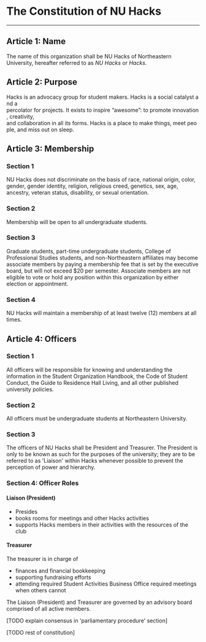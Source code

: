 # The Constitution of NU Hacks

----

## Article 1: Name 
The name of this organization shall be NU Hacks of Northeastern University, hereafter referred to as *NU Hacks* or *Hacks*.

## Article 2: Purpose
Hacks is an advocacy group for student makers. Hacks is a social catalyst and a percolator for projects. It exists to inspire “awesome”: to promote innovation, creativity, and collaboration in all its forms. Hacks is a place to make things, meet people, and miss
out on sleep.

## Article 3: Membership
### Section 1
NU Hacks does not discriminate on the basis of race, national origin, color, gender, gender identity, religion, religious creed, genetics, sex, age, ancestry, veteran status, disability, or sexual orientation.

### Section 2
Membership will be open to all undergraduate students.

### Section 3
Graduate students, part-time undergraduate students, College of Professional Studies students, and non-Northeastern affiliates may become associate members by paying a membership fee that is set by the executive board, but will not exceed $20 per semester.  Associate members are not eligible to vote or hold any position within this organization by either election or appointment. 

### Section 4
NU Hacks will maintain a membership of at least twelve (12) members at all times.

## Article 4: Officers
### Section 1
All officers will be responsible for knowing and understanding the information in the Student Organization Handbook, the Code of Student Conduct, the Guide to Residence Hall Living, and all other published university policies.

### Section 2
All officers must be undergraduate students at Northeastern University.

### Section 3
The officers of NU Hacks shall be President and Treasurer. The President is only to be known as such for the purposes of the university; they are to be referred to as 'Liaison' within Hacks whenever possible to prevent the perception of power and hierarchy.

### Section 4: Officer Roles

#### Liaison (President)
* Presides
* books rooms for meetings and other Hacks activities
* supports Hacks members in their activities with the resources of the club

#### Treasurer
The treasurer is in charge of
* finances and financial bookkeeping
* supporting fundraising efforts
* attending required Student Activities Business Office required meetings when others cannot

The Liaison (President) and Treasurer are governed by an advisory board comprised of all active members.

[TODO explain consensus in 'parliamentary procedure' section]

[TODO rest of constitution]